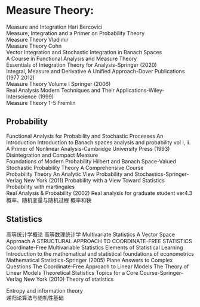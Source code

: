 
# Measure Theory:  
Measure and Integration Hari Bercovici  
Measure, Integration and a Primer on Probability Theory  
Measure Theory Vladimir  
Measure Theory Cohn  
Vector Integration and Stochastic Integration in Banach Spaces  
A Course in Functional Analysis and Measure Theory  
Essentials of Integration Theory for Analysis-Springer (2020)  
Integral, Measure and Derivative A Unified Approach-Dover Publications (1977 2012)  
Measure Theory Volume I Springer (2006)  
Real Analysis Modern Techniques and Their Applications-Wiley-Interscience (1999)  
Measure Theory 1-5 Fremlin

## Probability
Functional Analysis for Probability and Stochastic Processes An Introduction
Introduction to Banach spaces analysis and probability vol i, ii.
A Primer of Nonlinear Analysis-Cambridge University Press (1993)
Disintegration and Compact Measure  
Foundations of Modern Probability
Hilbert and Banach Space-Valued Stochastic
Probability Theory A Comprehensive Course  
Probability Theory An Analytic View
Probability and Stochastics-Springer-Verlag New York (2011)
Probability with a View Toward Statistics  
Probability with martingales  
Real Analysis & Probability (2002)
Real analysis for graduate student ver4.3
概率、随机变量与随机过程
概率和鞅

## Statistics
高等统计学概论
高等数理统计学
Multivariate Statistics A Vector Space Approach
A STRUCTURAL APPROACH TO COORDINATE-FREE STATISTICS  
Coordinate-Free Multivariable Statistics
Elements of Statistical Learning
Introduction to the mathematical and statistical foundations of econometrics
Mathematical Statistics-Springer (2005)
Plane Answers to Complex Questions
The Coordinate-Free Approach to Linear Models
The Theory of Linear Models
Theoretical Statistics Topics for a Core Course-Springer-Verlag New York (2010)
Theory of statistics


Entropy and information theory  
递归论算法与随机性基础